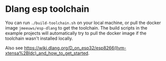 # Dlang esp toolchain

You can run `./build-toolchain.sh` on your local machine, or pull the docker image `jmeeuws/esp-dlang` to get the toolchain.
The build scripts in the example projects will automatically try to pull the docker image if the toolchain wasn't installed locally.

Also see https://wiki.dlang.org/D_on_esp32/esp8266(llvm-xtensa%2Bldc)_and_how_to_get_started.
